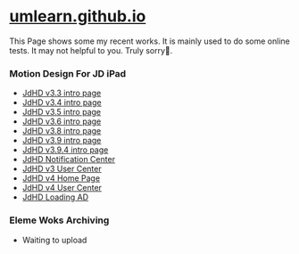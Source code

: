 # [umlearn.github.io][1]
This Page shows some my recent works. It is mainly used to do some online tests. It may not helpful to you. Truly sorry🙏.
### Motion Design For JD iPad
- [JdHD v3.3 intro page][2]
- [JdHD v3.4 intro page][3]
- [JdHD v3.5 intro page][4]
- [JdHD v3.6 intro page][5]
- [JdHD v3.8 intro page][6]
- [JdHD v3.9 intro page][7]
- [JdHD v3.9.4 intro page][8]
- [JdHD Notification Center][9]
- [JdHD v3 User Center][10]
- [JdHD v4 Home Page][11]
- [JdHD v4 User Center][12]
- [JdHD Loading AD][13]
### Eleme Woks Archiving
- Waiting to upload

[1]:	https://umlearn.github.io
[2]:	/jd/jd33
[3]:	/jd/jd34
[4]:	/jd/jd35
[5]:	/jd/jd36
[6]:	/jd/jd38
[7]:	/jd/jd39
[8]:	/jd/jd394
[9]:	/jd/jdnotifications
[10]:	/jd/jdv3usercenter
[11]:	/jd/jdv4homepage
[12]:	/jd/jdv4usercenter
[13]:	jd/jdloadingad